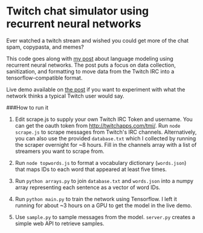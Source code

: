 # Twitch chat simulator using recurrent neural networks

Ever watched a twitch stream and wished you could get more of the chat spam, copypasta, and memes?

This code goes along with [my post](http://kvfrans.com/simulating-twitch-chat-with-a-recurrent-neural-network/) about language modeling using recurrent neural networks. The post puts a focus on data collection, sanitization, and formatting to move data from the Twitch IRC into a tensorflow-compatible format.

Live demo available on [the post](http://kvfrans.com/simulating-twitch-chat-with-a-recurrent-neural-network/) if you want to experiment with what the network thinks a typical Twitch user would say.

###How to run it

1. Edit scrape.js to supply your own Twitch IRC Token and username. You can get the oauth token from http://twitchapps.com/tmi/. Run `node scrape.js` to scrape messages from Twitch's IRC channels. Alternatively, you can also use the provided `database.txt` which I collected by running the scraper overnight for ~8 hours. Fill in the channels array with a list of streamers you want to scrape from.

2. Run `node topwords.js` to format a vocabulary dictionary (`words.json`) that maps IDs to each word that appeared at least five times.

3. Run `python arrays.py` to join `database.txt` and `words.json` into a numpy array representing each sentence as a vector of word IDs.

4. Run `python main.py` to train the network using Tensorflow. I left it running for about ~3 hours on a GPU to get the model in the live demo.

5. Use `sample.py` to sample messages from the model. `server.py` creates a simple web API to retrieve samples.
